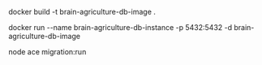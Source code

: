  
docker build -t brain-agriculture-db-image .

docker run --name brain-agriculture-db-instance -p 5432:5432 -d brain-agriculture-db-image

node ace migration:run
